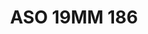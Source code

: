 ---
title: ASO 19MM 186
date: 
draft: false

# descripcion
description : Anillo de plata 925.

materials: Plata 925

color: 

dimensions: 19mm diámetro

code: 05-23-1575

type: "Anillos"

categories: []

price: $3.140,00

price_eftvo: $2.670,00

# Images
# first image will be shown in the product page
images:
  # - image: "images/path_to_image"
  # La ubicacion de las imagenes es imagenes/Anillos/Anillos.Solo Plata/05-23-1575-aso-19mm-186
  - image: "./images/anillos/solo_plata/05-23-1575-aso-19mm-186.jpg"
---
